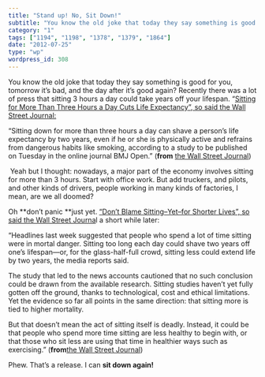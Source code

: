 ```yaml
---
title: "Stand up! No, Sit Down!"
subtitle: "You know the old joke that today they say something is good for you, tomorrow it’s bad, and the day ..."
category: "1"
tags: ["1194", "1198", "1378", "1379", "1864"]
date: "2012-07-25"
type: "wp"
wordpress_id: 308
---
```

You know the old joke that today they say something is good for you, tomorrow it’s bad, and the day after it’s good again? Recently there was a lot of press that sitting 3 hours a day could take years off your lifespan. “[Sitting for More Than Three Hours a Day Cuts Life Expectancy”, so said the Wall Street Journal:](http://online.wsj.com/article/SB10001424052702303343404577516853567934264.html)

> 
“Sitting down for more than three hours a day can shave a person’s life expectancy by two years, even if he or she is physically active and refrains from dangerous habits like smoking, according to a study to be published on Tuesday in the online journal BMJ Open.” (**from** [the Wall Street Journal](http://online.wsj.com/article/SB10001424052702303343404577516853567934264.html))

 Yeah but I thought: nowadays, a major part of the economy involves sitting for more than 3 hours. Start with office work. But add truckers, and pilots, and other kinds of drivers, people working in many kinds of factories, I mean, are we all doomed?

Oh **don’t panic **just yet. [“Don’t Blame Sitting–Yet–for Shorter Lives”, so said the Wall Street Journa](http://online.wsj.com/article/SB10000872396390444097904577536880563432896.html?mod=djemnumbers_t)l a short while later:

> 
“Headlines last week suggested that people who spend a lot of time sitting were in mortal danger. Sitting too long each day could shave two years off one’s lifespan—or, for the glass-half-full crowd, sitting less could extend life by two years, the media reports said.

The study that led to the news accounts cautioned that no such conclusion could be drawn from the available research. Sitting studies haven’t yet fully gotten off the ground, thanks to technological, cost and ethical limitations. Yet the evidence so far all points in the same direction: that sitting more is tied to higher mortality.

But that doesn’t mean the act of sitting itself is deadly. Instead, it could be that people who spend more time sitting are less healthy to begin with, or that those who sit less are using that time in healthier ways such as exercising.” (**from**[the Wall Street Journal](http://online.wsj.com/article/SB10000872396390444097904577536880563432896.html?mod=djemnumbers_t))

Phew. That’s a release. I can **sit down again!**